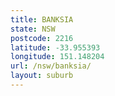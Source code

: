 ```yaml
---
title: BANKSIA
state: NSW
postcode: 2216
latitude: -33.955393
longitude: 151.148204
url: /nsw/banksia/
layout: suburb
---
```

